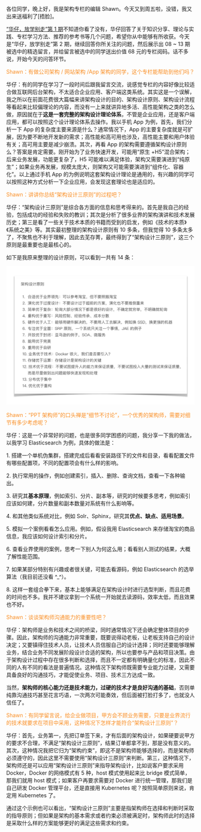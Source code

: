 各位同学，晚上好，我是架构专栏的编辑 Shawn。今天又到周五啦，没错，我又出来送福利了\[捂脸\]。

[“华仔，放学别走”第 1 期](https://time.geekbang.org/column/article/7647)不知道你看了没有，华仔回答了关于知识分享、理论与实践、专栏学习方法、推荐的参考书等几个问题，希望你从中能够有所收获。今天是“华仔，放学别走”第 2 期，继续回答你所关注的问题，然后展示出 08 ~ 13 期被选中的精选留言，并给留言被选中的同学送出价值 68 元的专栏阅码。话不多说，开始今天的问答环节。

<span style="color:#fa8e24">Shawn：有做公司架构 / 网站架构 /App 架构的同学，这个专栏能帮助到他们吗？</span>

华仔：有的同学在学习了一段时间后跟我留言交流，说感觉专栏的内容好像比较适合做互联网后台架构，不太适合企业应用、客户端这类系统。其实这是一个误解，我之所以在前面花费很大篇幅来讲架构设计的目的、架构设计原则、架构设计流程等看起来比较偏理论的内容，而没有一上来就讲异地多活、高性能架构之类的怎么做，原因就在于**这是一套完整的架构设计理论体系**，不管是企业应用，还是客户端应用，都可以按照这个设计理论体系去操作。我以手机 App 为例，首先，我们分析一下 App 的复杂度主要来源是什么？通常情况下，App 的主要复杂度就是可扩展，因为要不断地开发新的需求；高性能和高可用也涉及，高性能主要和用户体验有关；高可用主要是减少崩溃。其次，再看 App 的架构需要遵循架构设计原则么？答案是肯定需要。刚开始为了业务快速开发，可能用“原生 +H5”混合架构；后来业务发展，功能更复杂了，H5 可能难以满足体验，架构又需要演进到“纯原生”；如果业务再发展，规模太庞大，则架构又可能需要演进到“组件化、容器化”。以上通过手机 App 的为例说明这套架构设计理论是通用的，有兴趣的同学可以按照这种方式分析一下企业应用，会发现这套理论也是适应的。

<span style="color:#fa8e24">Shawn：讲讲你总结“架构设计三原则”的过程吧？</span>

华仔：“架构设计三原则”是综合各方面的信息和思考得来的。首先是我自己的经验，包括成功的经验和失败的教训；其次是分析了很多业界的架构演讲和技术发展历史；第三是看了一些关于技术本质的书籍而受到的启发，例如《技术的本质》《系统之美》等。其实最初整理的架构设计原则有 10 多条，但我觉得 10 多条太多了，不聚焦也不利于理解，因此去芜存菁，最终得到了“架构设计三原则”，这三个原则是最重要也是最核心的。

如下是我原来整理的设计原则，可以看到一共有 14 条：

![](3b9c59fa4b921f6d62530cfe3eb74f52.jpg)

<span style="color:#fa8e24">Shawn：“PPT 架构师”的口头禅是“细节不讨论”，一个优秀的架构师，需要对细节有多少考虑呢？</span>

华仔：这是一个非常好的问题，也是很多同学困惑的问题，我分享一下我的做法，以我学习 Elasticsearch 为例，具体的做法是：

1\. 搭建一个单机伪集群，搭建完成后看看安装路径下的文件和目录，看看配置文件有哪些配置项，不同的配置项会有什么样的影响。

2\. 执行常用的操作，例如创建索引，插入、删除、查询文档，查看一下各种输出。

3\. 研究其**基本原理**，例如索引、分片、副本等，研究的时候要多思考，例如索引应该如何建，分片数量和副本数量对系统有什么影响等。

4\. 和其他类似系统对比，例如 Solr、Sphinx，研究其**优点、缺点、适用场景**。

5\. 模拟一个案例看看怎么应用。例如，假设我用 Elasticsearch 来存储淘宝的商品信息，我应该如何设计索引和分片。

6\. 查看业界使用的案例，思考一下别人为何这么用；看看别人测试的结果，大概了解性能范围。

7\. 如果某部分特别有兴趣或者很关键，可能去看源码，例如 Elasticsearch 的选举算法（我目前还没看 ^\_^）。

8\. 这样一套组合拳下来，基本上能够满足在架构设计时进行选型判断，而且花费的时间也不多。我并不建议拿到一个系统一开始就去读源码，效率太低，而且效果也不好。

<span style="color:#fa8e24">Shawn：谈谈架构师沟通能力的重要性吧？</span>

华仔：架构师是业务和技术之间的桥梁，同时通常情况下还会确定整体项目的步骤。因此，架构师的沟通能力非常重要，既要说得动老板，让老板支持自己的设计决定；又要镇得住技术人员，让技术人员信服自己的设计选择；同时还要能够理解业务，结合业务不同发展阶段设计合适的架构，所以也要参与产品和项目决策。由于架构设计过程中存在很多判断和选择，而且不一定都有明确量化的标准，因此不同的人有不同的看法是普遍情况。这种情况下架构师既需要专业能力过硬，又需要具备良好的沟通技巧，才能促使业务、项目、技术三方达成一致。

当然，**架构师的核心能力还是技术能力，过硬的技术才是良好沟通的基础**，否则单纯靠沟通技巧甚至花言巧语，一次两次可能奏效，但后面被打脸打多了，也就没人信任了。

<span style="color:#fa8e24">Shawn：有同学留言说，给企业做项目，甲方会不顾业务需要，只要是业界流行的技术就要求在项目中采用，这种情况下怎样才能符合“架构设计三原则”？</span>

华仔：首先，业务第一，先把订单签下来，才有后面的架构设计，如果硬要说甲方的要求不合理，不满足“架构设计三原则”，结果订单都拿不到，那是没有意义的。其次，这种情况我把它归为“架构约束”，即这不是架构师能够选择的，而是架构师必须遵守的，因此这里不需要使用“架构设计三原则”来判断。第三，这种情况下，架构师还是可以应用“架构设计三原则”来指导架构设计，比如说客户要求采用 Docker，Docker 的网络模式有 5 种，host 模式使用起来比 bridge 模式简单，那我们就用 host 模式；如果客户再要求需要对 Docker 进行统一管理，那我们是自己研发 Docker 管理平台，还是直接用 Kubernetes 呢？按照简单原则来说，肯定用 Kubernetes 了。

通过这个示例也可以看出，“架构设计三原则”主要是指架构师在选择和判断时采取的指导原则；但如果是架构的基本需求或者约束必须被满足时，架构师此时的选择是采取什么样的方案能够更好的满足这些需求和约束。